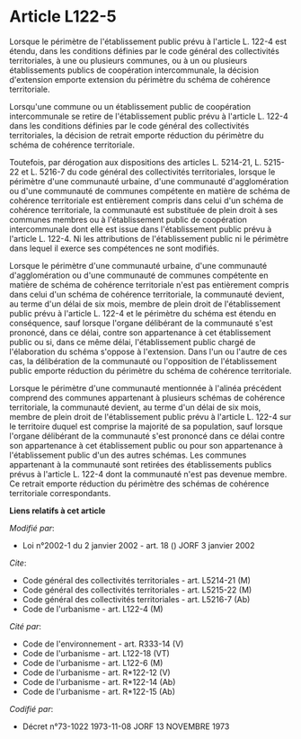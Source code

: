 # Article L122-5

Lorsque le périmètre de l'établissement public prévu à l'article L. 122-4 est étendu, dans les conditions définies par le
code général des collectivités territoriales, à une ou plusieurs communes, ou à un ou plusieurs établissements publics de
coopération intercommunale, la décision d'extension emporte extension du périmètre du schéma de cohérence territoriale.

Lorsqu'une commune ou un établissement public de coopération intercommunale se retire de l'établissement public prévu à
l'article L. 122-4 dans les conditions définies par le code général des collectivités territoriales, la décision de retrait
emporte réduction du périmètre du schéma de cohérence territoriale.

Toutefois, par dérogation aux dispositions des articles L. 5214-21, L. 5215-22 et L. 5216-7 du code général des collectivités
territoriales, lorsque le périmètre d'une communauté urbaine, d'une communauté d'agglomération ou d'une communauté de
communes compétente en matière de schéma de cohérence territoriale est entièrement compris dans celui d'un schéma de
cohérence territoriale, la communauté est substituée de plein droit à ses communes membres ou à l'établissement public de
coopération intercommunale dont elle est issue dans l'établissement public prévu à l'article L. 122-4. Ni les attributions de
l'établissement public ni le périmètre dans lequel il exerce ses compétences ne sont modifiés.

Lorsque le périmètre d'une communauté urbaine, d'une communauté d'agglomération ou d'une communauté de communes compétente en
matière de schéma de cohérence territoriale n'est pas entièrement compris dans celui d'un schéma de cohérence territoriale,
la communauté devient, au terme d'un délai de six mois, membre de plein droit de l'établissement public prévu à l'article L.
122-4 et le périmètre du schéma est étendu en conséquence, sauf lorsque l'organe délibérant de la communauté s'est prononcé,
dans ce délai, contre son appartenance à cet établissement public ou si, dans ce même délai, l'établissement public chargé de
l'élaboration du schéma s'oppose à l'extension. Dans l'un ou l'autre de ces cas, la délibération de la communauté ou
l'opposition de l'établissement public emporte réduction du périmètre du schéma de cohérence territoriale.

Lorsque le périmètre d'une communauté mentionnée à l'alinéa précédent comprend des communes appartenant à plusieurs schémas
de cohérence territoriale, la communauté devient, au terme d'un délai de six mois, membre de plein droit de l'établissement
public prévu à l'article L. 122-4 sur le territoire duquel est comprise la majorité de sa population, sauf lorsque l'organe
délibérant de la communauté s'est prononcé dans ce délai contre son appartenance à cet établissement public ou pour son
appartenance à l'établissement public d'un des autres schémas. Les communes appartenant à la communauté sont retirées des
établissements publics prévus à l'article L. 122-4 dont la communauté n'est pas devenue membre. Ce retrait emporte réduction
du périmètre des schémas de cohérence territoriale correspondants.

**Liens relatifs à cet article**

_Modifié par_:

  - Loi n°2002-1 du 2 janvier 2002 - art. 18 () JORF 3 janvier 2002

_Cite_:

  - Code général des collectivités territoriales - art. L5214-21 (M)
  - Code général des collectivités territoriales - art. L5215-22 (M)
  - Code général des collectivités territoriales - art. L5216-7 (Ab)
  - Code de l'urbanisme - art. L122-4 (M)

_Cité par_:

  - Code de l'environnement - art. R333-14 (V)
  - Code de l'urbanisme - art. L122-18 (VT)
  - Code de l'urbanisme - art. L122-6 (M)
  - Code de l'urbanisme - art. R*122-12 (V)
  - Code de l'urbanisme - art. R*122-14 (Ab)
  - Code de l'urbanisme - art. R*122-15 (Ab)

_Codifié par_:

  - Décret n°73-1022 1973-11-08 JORF 13 NOVEMBRE 1973
